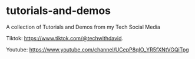 # tutorials-and-demos
A collection of Tutorials and Demos from my Tech Social Media

Tiktok: https://www.tiktok.com/@techwithdavid.

Youtube: https://www.youtube.com/channel/UCepP8qIO_YR5fXNtVGQiTpg
